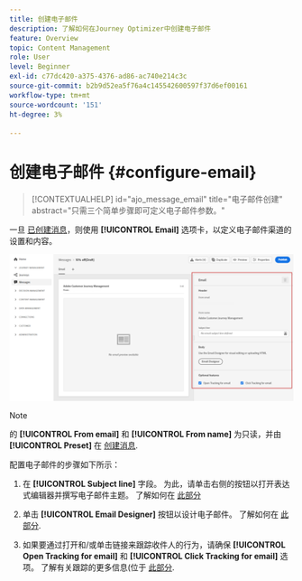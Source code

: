 ```yaml
---
title: 创建电子邮件
description: 了解如何在Journey Optimizer中创建电子邮件
feature: Overview
topic: Content Management
role: User
level: Beginner
exl-id: c77dc420-a375-4376-ad86-ac740e214c3c
source-git-commit: b2b9d52ea5f76a4c145542600597f37d6ef00161
workflow-type: tm+mt
source-wordcount: '151'
ht-degree: 3%

---
```


# 创建电子邮件 {#configure-email}

>[!CONTEXTUALHELP]
>id="ajo_message_email"
>title="电子邮件创建"
>abstract="只需三个简单步骤即可定义电子邮件参数。"

一旦 [已创建消息](create-message.md)，则使用 **[!UICONTROL Email]** 选项卡，以定义电子邮件渠道的设置和内容。

![](assets/emails-configuration.png)

>[!NOTE]
>
>的 **[!UICONTROL From email]** 和 **[!UICONTROL From name]** 为只读，并由 **[!UICONTROL Preset]** 在 [创建消息](create-message.md).

配置电子邮件的步骤如下所示：

1. 在 **[!UICONTROL Subject line]** 字段。 为此，请单击右侧的按钮以打开表达式编辑器并撰写电子邮件主题。 了解如何在 [此部分](../personalization/personalize.md)

1. 单击 **[!UICONTROL Email Designer]** 按钮以设计电子邮件。 了解如何在 [此部分](design-emails.md).

1. 如果要通过打开和/或单击链接来跟踪收件人的行为，请确保 **[!UICONTROL Open Tracking for email]** 和 **[!UICONTROL Click Tracking for email]** 选项。 了解有关跟踪的更多信息(位于 [此部分](message-tracking.md).
